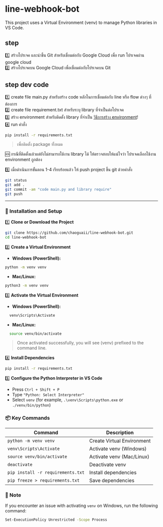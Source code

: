 # line-webhook-bot

This project uses a Virtual Environment (venv) to manage Python libraries in VS Code.

## step

:one: สร้างโปรเจค และนำขึ้น Git สำหรับเชื่อมต่อกับ Google Cloud เพื่อ run โปรเจคผ่าน google cloud  
:two: สร้างโปรเจคบน Google Cloud เพื่อเชื่อมต่อกับโปรเจคบน Git  

## step dev code

:one: create file main.py สำหรับสร้าง code หลักในการเชื่อมต่อกับ line หรือ flow ต่างๆ ที่ต้องการ  
:two: create file requirement.txt สำหรับระบุ library ที่จำเป็นต่อโปรเจค  
:three: สร้าง environment สำหรับติดตั้ง library ที่จำเป็น [วิธีการสร้าง environment](#triangular_flag_on_post-installation-and-setup)!  
:four: run คำสั่ง

```bash
pip install -r requirements.txt
```

>เพื่อติดตั้ง package ทั้งหมด  

:sos: กรณีที่ติดตั้งแล้วแต่ยังไม่สามารถใช้งาน library ได้ ให้ตรวจสอบให้แน่ใจว่า โปรเจคเลือกใช้งาน environment ถูกต้อง

:five: เมื่อดำเนินการขั้นตอน 1-4 เรียบร้อยแล้ว ให้ push project ขึ้น git ด้วยคำสั่ง

```bash
git status
git add .
git commit -am "code main.py and library require"
git push
```

---

### :triangular_flag_on_post: Installation and Setup

:one: **Clone or Download the Project**

```bash
git clone https://github.com/chaoguaii/line-webhook-bot.git
cd line-webhook-bot
```

:two: **Create a Virtual Environment**

- **Windows (PowerShell):**

```bash
python -m venv venv
```

- **Mac/Linux:**

```bash
python3 -m venv venv
```

:three: **Activate the Virtual Environment**

- **Windows (PowerShell):**

```bash
  venv\Scripts\Activate
```

- **Mac/Linux:**

```bash
  source venv/bin/activate
```

> Once activated successfully, you will see (venv) prefixed to the command line.

:four: **Install Dependencies**

```bash
pip install -r requirements.txt
```

:five: **Configure the Python Interpreter in VS Code**

- Press  `Ctrl + Shift + P`
- Type `"Python: Select Interpreter"`
- Select `venv` (for example, `.\venv\Scripts\python.exe` or `./venv/bin/python`)

### :package: Key Commands

| Command                                  | Description                             |
|-----------------------------------------|--------------------------------------|
| `python -m venv venv`                     | Create Virtual Environment              |
| `venv\Scripts\Activate`                    | Activate venv (Windows)             |
| `source venv/bin/activate`                 | Activate venv (Mac/Linux)            |
| `deactivate`                              | Deactivate venv                      |
| `pip install -r requirements.txt`         | Install dependencies                 |
| `pip freeze > requirements.txt`           | Save dependencies                  |

### :pencil: Note

If you encounter an issue with activating `venv` on Windows, run the following command:

```bash
Set-ExecutionPolicy Unrestricted -Scope Process
```
